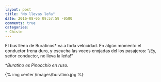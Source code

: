 ```yaml
---
layout: post
title: "No llevas leña"
date: 2016-08-05 09:57:59 -0500
comments: true
categories:
- Chiste
---
```


El bus lleno de Buratinos* va a toda velocidad.  En algún momento el conductor
frena duro, y escucha las voces enojadas del los pasajeros:
“¡Ey, señor conductor, no lleva la leña!”

**Buratino es Pinocchio en ruso.*

{% img center /images/buratino.jpg %}
